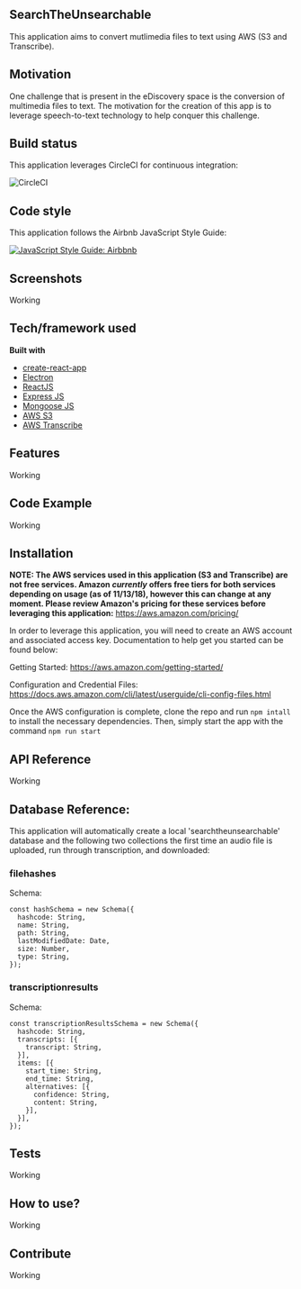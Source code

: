 ## SearchTheUnsearchable
This application aims to convert mutlimedia files to text using AWS (S3 and Transcribe). 

## Motivation
One challenge that is present in the eDiscovery space is the conversion of multimedia files to text. The motivation for the creation of this app is to leverage speech-to-text technology to help conquer this challenge. 

## Build status
This application leverages CircleCI for continuous integration:

![CircleCI](https://circleci.com/gh/cdl08001/SearchTheUnsearchable/tree/master.svg?style=svg)

## Code style
This application follows the Airbnb JavaScript Style Guide:

[![JavaScript Style Guide: Airbbnb](https://img.shields.io/badge/code%20style-airbnb-brightgreen.svg)](https://github.com/airbnb/javascript)
 
## Screenshots
Working

## Tech/framework used
<b>Built with</b>
- [create-react-app](https://github.com/facebook/create-react-app)
- [Electron](https://electron.atom.io)
- [ReactJS](https://reactjs.org/)
- [Express JS](https://expressjs.com/)
- [Mongoose JS](https://mongoosejs.com/)
- [AWS S3](https://aws.amazon.com/s3/)
- [AWS Transcribe](https://aws.amazon.com/transcribe/)

## Features
Working

## Code Example
Working

## Installation
**NOTE: The AWS services used in this application (S3 and Transcribe) are not free services. Amazon _currently_ offers free tiers for both services depending on usage (as of 11/13/18), however this can change at any moment. Please review Amazon's pricing for these services before leveraging this application:** https://aws.amazon.com/pricing/

In order to leverage this application, you will need to create an AWS account and associated access key. Documentation to help get you started can be found below: 

Getting Started: https://aws.amazon.com/getting-started/

Configuration and Credential Files: https://docs.aws.amazon.com/cli/latest/userguide/cli-config-files.html

Once the AWS configuration is complete, clone the repo and run `npm intall` to install the necessary dependencies. Then, simply start the app with the command `npm run start` 

## API Reference

Working

## Database Reference: 

This application will automatically create a local 'searchtheunsearchable' database and the following two collections the first time an audio file is uploaded, run through transcription, and downloaded: 

### filehashes
Schema: 
```
const hashSchema = new Schema({
  hashcode: String,
  name: String,
  path: String,
  lastModifiedDate: Date,
  size: Number,
  type: String,
});
```

### transcriptionresults
Schema:
```
const transcriptionResultsSchema = new Schema({
  hashcode: String,
  transcripts: [{
    transcript: String,
  }],
  items: [{
    start_time: String,
    end_time: String,
    alternatives: [{
      confidence: String,
      content: String,
    }],
  }],
});
```

## Tests

Working

## How to use?

Working

## Contribute

Working
